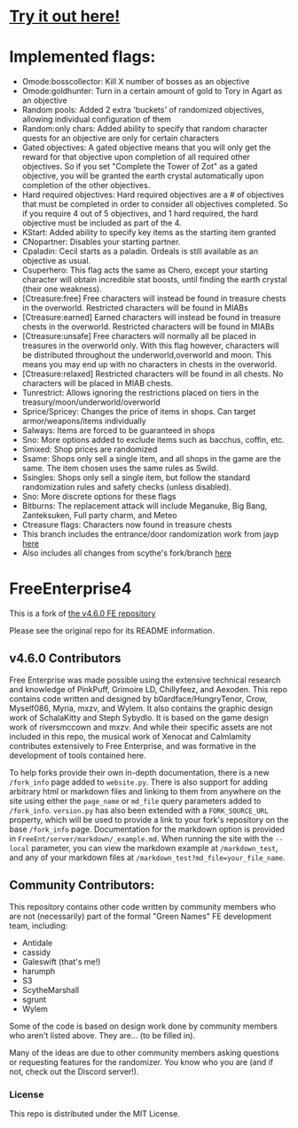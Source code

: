 # [Try it out here!](https://ff4fe.galeswift.com/make)

# Implemented flags:
- Omode:bosscollector: Kill X number of bosses as an objective
- Omode:goldhunter: Turn in a certain amount of gold to Tory in Agart as an objective
- Random pools: Added 2 extra 'buckets' of randomized objectives, allowing individual configuration of them
- Random:only chars: Added ability to specify that random character quests for an objective are only for certain characters
- Gated objectives: A gated objective means that you will only get the reward for that objective upon completion of all required other objectives.  So if you set "Complete the Tower of Zot" as a gated objective, you will be granted the earth crystal automatically upon completion of the other objectives.
- Hard required objectives: Hard required objectives are a # of objectives that must be completed in order to consider all objectives completed.  So if you require 4 out of 5 objectives, and 1 hard required, the hard objective must be included as part of the 4.
- KStart: Added ability to specify key items as the starting item granted
- CNopartner: Disables your starting partner.
- Cpaladin: Cecil starts as a paladin.  Ordeals is still available as an objective as usual.
- Csuperhero: This flag acts the same as Chero, except your starting character will obtain incredible stat boosts, until finding the earth crystal (their one weakness).
- [Ctreasure:free] Free characters will instead be found in treasure chests in the overworld. Restricted characters will be found in MIABs
- [Ctreasure:earned] Earned characters will instead be found in treasure chests in the overworld. Restricted characters will be found in MIABs
- [Ctreasure:unsafe] Free characters will normally all be placed in treasures in the overworld only.  With this flag however, characters will be distributed throughout the underworld,overworld and moon.  This means you may end up with no characters in chests in the overworld.
- [Ctreasure:relaxed] Restricted characters will be found in all chests.  No characters will be placed in MIAB chests.
- Tunrestrict: Allows ignoring the restrictions placed on tiers in the treasury/moon/underworld/overworld
- Sprice/Spricey: Changes the price of items in shops.  Can target armor/weapons/items individually
- Salways: Items are forced to be guaranteed in shops
- Sno: More options added to exclude items such as bacchus, coffin, etc.
- Smixed: Shop prices are randomized
- Ssame: Shops only sell a single item, and all shops in the game are the same. The item chosen uses the same rules as Swild.
- Ssingles: Shops only sell a single item, but follow the standard randomization rules and safety checks (unless disabled).
- Sno: More discrete options for these flags
- Bitburns: The replacement attack will include Meganuke, Big Bang, Zanteksuken, Full party charm, and Meteo
- Ctreasure flags: Characters now found in treasure chests
- This branch includes the entrance/door randomization work from jayp [here](https://github.com/jayp12323/FreeEnterprise4)
- Also includes all changes from scythe's fork/branch [here](https://github.com/ScytheMarshall/FreeEnterprise4All/tree/scythe-changes)


# FreeEnterprise4

This is a fork of [the v4.6.0 FE repository](https://github.com/HungryTenor/FreeEnterprise4) 

Please see the original repo for its README information.

## v4.6.0 Contributors
Free Enterprise was made possible using the extensive technical research and knowledge of PinkPuff, Grimoire LD, Chillyfeez, and Aexoden. This repo contains code written and designed by b0ardface/HungryTenor, Crow, Myself086, Myria, mxzv, and Wylem. It also contains the graphic design work of SchalaKitty and Steph Sybydlo. It is based on the game design work of riversmccown and mxzv. And while their specific assets are not included in this repo, the musical work of Xenocat and Calmlamity contributes extensively to Free Enterprise, and was formative in the development of tools contained here.

To help forks provide their own in-depth documentation, there is a new `/fork_info` page added to `website.py`. There is also support for adding arbitrary html or markdown files and linking to them from anywhere on the site using either the `page_name` or `md_file` query parameters added to `/fork_info`. `version.py` has also been extended with a `FORK_SOURCE_URL` property, which will be used to provide a link to your fork's repository on the base `/fork_info` page. Documentation for the markdown option is provided in `FreeEnt/server/markdown/_example.md`. When running the site with the `--local` parameter, you can view the markdown example at `/markdown_test`, and any of your markdown files at `/markdown_test?md_file=your_file_name`. 

## Community Contributors:

This repository contains other code written by community members who are not (necessarily) part of the formal "Green Names" FE development team, including:

- Antidale
- cassidy
- Galeswift (that's me!)
- harumph
- S3
- ScytheMarshall
- sgrunt
- Wylem

Some of the code is based on design work done by community members who aren't listed above. They are... (to be filled in).

Many of the ideas are due to other community members asking questions or requesting features for the randomizer. You know who you are (and if not, check out the Discord server!).

### License

This repo is distributed under the MIT License.

